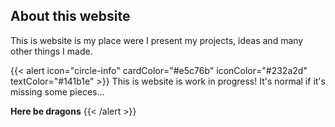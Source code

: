 ## About this website

This is website is my place were I present my projects, ideas and many other things I made.

{{< alert icon="circle-info" cardColor="#e5c76b" iconColor="#232a2d" textColor="#141b1e" >}}
This is website is work in progress! It's normal if it's missing some pieces...

<b>Here be dragons</b>
{{< /alert >}}

